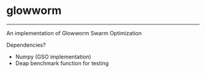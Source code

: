 # glowworm
___

An implementation of Glowworm Swarm Optimization

Dependencies?
- Numpy (GSO implementation)
- Deap benchmark function for testing
